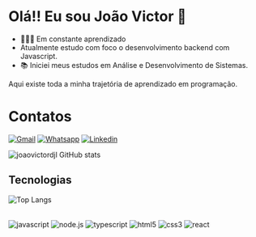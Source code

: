 # Olá!! Eu sou João Victor 👋

- 👨🏻‍💻 Em constante aprendizado
-  Atualmente estudo com foco o desenvolvimento backend com Javascript.
- 📚 Iniciei meus estudos em Análise e Desenvolvimento de Sistemas.
  
Aqui existe toda a minha trajetória de aprendizado em programação.

<h1>Contatos</h1>

[![Gmail](https://img.shields.io/badge/Gmail-D14836?style=for-the-badge&logo=gmail&logoColor=white)](victorjhon779@gmail.com)
[![Whatsapp](https://img.shields.io/badge/WhatsApp-25D366?style=for-the-badge&logo=whatsapp&logoColor=white)](5511950549312)
[![Linkedin](https://img.shields.io/badge/LinkedIn-0077B5?style=for-the-badge&logo=linkedin&logoColor=white)](https://www.linkedin.com/in/jo%C3%A3o-victor-9087b9234/)

![joaovictordjl GitHub stats](https://github-stats.vercel.app/api?username=joaovictordjl&show_icons=true&theme=dracula)

<h2>Tecnologias</h2>

![Top Langs](https://github-readme-stats.vercel.app/api/top-langs/?username=joaovictordjl&exclude_repo=github-readme-stats,joaovictordjl.github.io)

<div style="display: inline_block"> <br/>
 <img align="center" alt="javascript" src="https://img.shields.io/badge/JavaScript-F7DF1E?style=for-the-badge&logo=javascript&logoColor=black" />
 <img align="center" alt="node.js" src="https://img.shields.io/badge/Node.js-43853D?style=for-the-badge&logo=node.js&logoColor=white" />
 <img align="center" alt="typescript" src="https://img.shields.io/badge/TypeScript-007ACC?style=for-the-badge&logo=typescript&logoColor=white" />
 <img align="center" alt="html5" src="https://img.shields.io/badge/HTML-239120?style=for-the-badge&logo=html5&logoColor=white" />
 <img align="center" alt="css3" src="https://img.shields.io/badge/CSS-239120?&style=for-the-badge&logo=css3&logoColor=white" />
 <img align="center" alt="react" src="https://img.shields.io/badge/React-20232A?style=for-the-badge&logo=react&logoColor=61DAFB" />
 
</div>
